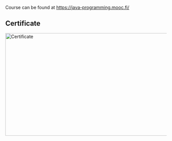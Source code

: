 Course can be found at https://java-programming.mooc.fi/

## Certificate
<img align="left" alt="Certificate" width="600px" height="320px" src="/certificate-java-programming-i.png"/>